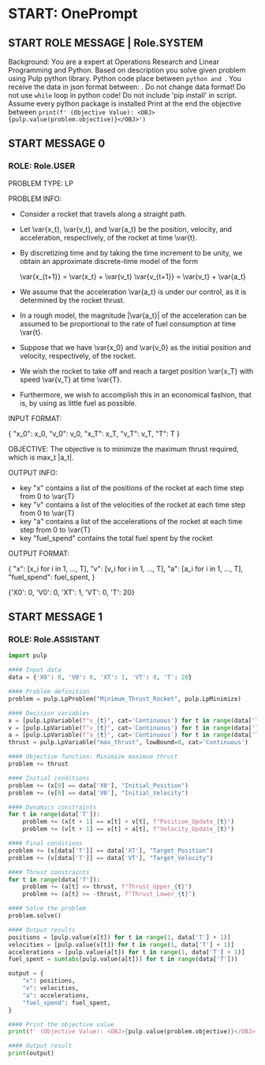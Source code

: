 # START: OnePrompt 
## START ROLE MESSAGE | Role.SYSTEM 
Background: You are a expert at Operations Research and Linear Programming and Python. Based on description you solve given problem using Pulp python library. Python code place between ```python and ```. You receive the data in json format between: <DATA></DATA>. Do not change data format! Do not use `while` loop in python code! Do not include 'pip install' in script. Assume every python package is installed Print at the end the objective between <OBJ></OBJ> `print(f' (Objective Value): <OBJ>{pulp.value(problem.objective)}</OBJ>')`  
## START MESSAGE 0 
### ROLE: Role.USER
<DESCRIPTION>
PROBLEM TYPE: LP

PROBLEM INFO: 

- Consider a rocket that travels along a straight path. 
- Let \var{x_t}, \var{v_t}, and \var{a_t} be the position, velocity, and acceleration, respectively, of the rocket at time \var{t}.
- By discretizing time and by taking the time increment to be unity, we obtain an approximate discrete-time model of the form 
    
    \var{x_{t+1}} = \var{x_t} + \var{v_t}
    \var{v_{t+1}} = \var{v_t} + \var{a_t}

- We assume that the acceleration \var{a_t} is under our control, as it is determined by the rocket thrust.
- In a rough model, the magnitude |\var{a_t}| of the accelera­tion can be assumed to be proportional to the rate of fuel consumption at time \var{t}.
- Suppose that we have \var{x_0} and \var{v_0} as the initial position and velocity, respectively, of the rocket.
- We wish the rocket to take off and reach a target position \var{x_T} with speed \var{v_T} at time \var{T}.
- Furthermore, we wish to accomplish this in an economical fashion, that is, by using as little fuel as possible.


INPUT FORMAT: 

{
    "x_0": x_0,
    "v_0": v_0,
    "x_T": x_T,
    "v_T": v_T,
    "T": T
}

OBJECTIVE: The objective is to minimize the maximum thrust required, which is max_t |a_t|. 

OUTPUT INFO:

- key "x" contains a list of the positions of the rocket at each time step from 0 to \var{T}
- key "v" contains a list of the velocities of the rocket at each time step from 0 to \var{T}
- key "a" contains a list of the accelerations of the rocket at each time step from 0 to \var{T}
- key "fuel_spend" contains the total fuel spent by the rocket

OUTPUT FORMAT:

{
    "x": [x_i for i in 1, ..., T],
    "v": [v_i for i in 1, ..., T],
    "a": [a_i for i in 1, ..., T],
    "fuel_spend": fuel_spent,
}


</DESCRIPTION>
<DATA>
{'X0': 0, 'V0': 0, 'XT': 1, 'VT': 0, 'T': 20}</DATA>


## START MESSAGE 1 
### ROLE: Role.ASSISTANT
```python
import pulp

#### Input data
data = {'X0': 0, 'V0': 0, 'XT': 1, 'VT': 0, 'T': 20}

#### Problem definition
problem = pulp.LpProblem("Minimum_Thrust_Rocket", pulp.LpMinimize)

#### Decision variables
x = [pulp.LpVariable(f"x_{t}", cat='Continuous') for t in range(data['T'] + 1)]
v = [pulp.LpVariable(f"v_{t}", cat='Continuous') for t in range(data['T'] + 1)]
a = [pulp.LpVariable(f"a_{t}", cat='Continuous') for t in range(data['T'] + 1)]
thrust = pulp.LpVariable("max_thrust", lowBound=0, cat='Continuous')

#### Objective function: Minimize maximum thrust
problem += thrust

#### Initial conditions
problem += (x[0] == data['X0'], "Initial_Position")
problem += (v[0] == data['V0'], "Initial_Velocity")

#### Dynamics constraints
for t in range(data['T']):
    problem += (x[t + 1] == x[t] + v[t], f"Position_Update_{t}")
    problem += (v[t + 1] == v[t] + a[t], f"Velocity_Update_{t}")

#### Final conditions
problem += (x[data['T']] == data['XT'], "Target_Position")
problem += (v[data['T']] == data['VT'], "Target_Velocity")

#### Thrust constraints
for t in range(data['T']):
    problem += (a[t] <= thrust, f"Thrust_Upper_{t}")
    problem += (a[t] >= -thrust, f"Thrust_Lower_{t}")

#### Solve the problem
problem.solve()

#### Output results
positions = [pulp.value(x[t]) for t in range(1, data['T'] + 1)]
velocities = [pulp.value(v[t]) for t in range(1, data['T'] + 1)]
accelerations = [pulp.value(a[t]) for t in range(1, data['T'] + 1)]
fuel_spent = sum(abs(pulp.value(a[t])) for t in range(data['T']))

output = {
    "x": positions,
    "v": velocities,
    "a": accelerations,
    "fuel_spend": fuel_spent,
}

#### Print the objective value
print(f' (Objective Value): <OBJ>{pulp.value(problem.objective)}</OBJ>')

#### Output result
print(output)
```

